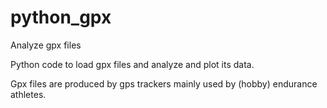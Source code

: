 # python_gpx
Analyze gpx files

Python code to load gpx files and analyze and plot its data.

Gpx files are produced by gps trackers mainly used by (hobby) endurance athletes.
